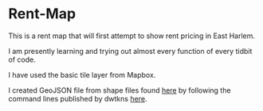 Rent-Map
========

This is a rent map that will first attempt to show rent pricing in East Harlem.

I am presently learning and trying out almost every function of every tidbit of code.

I have used the basic tile layer from Mapbox.

I created GeoJSON file from shape files found <a href="http://www.nyc.gov/html/dcp/html/bytes/dwnzdata.shtml">here</a> by following the command lines published by dwtkns <a href="https://github.com/dwtkns/gdal-cheat-sheet">here</a>.
